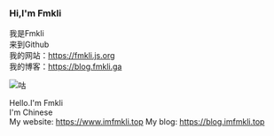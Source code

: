 ### Hi,I'm Fmkli  
我是Fmkli  
来到Github  
我的网站：https://fmkli.js.org  
我的博客：https://blog.fmkli.ga  

![咕](https://github-readme-stats.vercel.app/api?username=fmkli&show_icons=true&theme=ocean_dark)

Hello.I'm Fmkli  
I'm Chinese  
My website: https://www.imfmkli.top
My blog: https://blog.imfmkli.top


